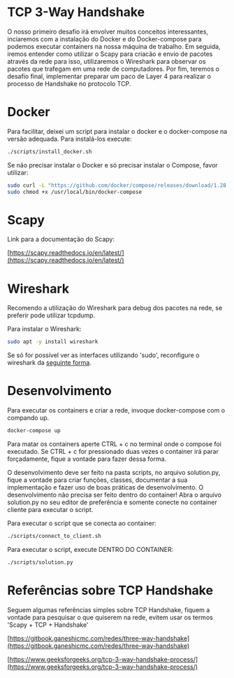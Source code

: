 # TCP 3-Way Handshake

O nosso primeiro desafio irá envolver muitos conceitos interessantes, inciaremos
com a instalação do Docker e do Docker-compose para podemos executar containers
na nossa máquina de trabalho. Em seguida, iremos entender como utilizar o Scapy
para criacão e envio de pacotes através da rede para isso,  utilizaremos o
Wireshark para observar os pacotes que trafegam em uma rede de computadores. 
Por fim, teremos o desafio final, implementar preparar um paco de Layer 4
para realizar o processo de Handshake no protocolo TCP.

# Docker
Para facilitar, deixei um script para instalar o docker e o docker-compose na versão
adequada. Para instalá-los execute:

```sh
./scripts/install_docker.sh
```

Se não precisar instalar o Docker e só precisar instalar o Compose, favor utilizar:
```sh
sudo curl -L "https://github.com/docker/compose/releases/download/1.28.5/docker-compose-$(uname -s)-$(uname -m)" -o /usr/local/bin/docker-compose
sudo chmod +x /usr/local/bin/docker-compose
```

# Scapy
Link para a documentação do Scapy:

[https://scapy.readthedocs.io/en/latest/](https://scapy.readthedocs.io/en/latest/)

# Wireshark
Recomendo a utilização do Wireshark para debug dos pacotes na rede, se preferir
pode utilizar tcpdump.

Para instalar o Wireshark:
```sh
sudo apt -y install wireshark
```

Se só for possível ver as interfaces utilizando 'sudo', reconfigure o wireshark da
[seguinte forma](https://askubuntu.com/questions/74059/how-do-i-run-wireshark-with-root-privileges).

# Desenvolvimento

Para executar os containers e criar a rede, invoque docker-compose com o compando up.

```sh
docker-compose up
```

Para matar os containers aperte CTRL + c no terminal onde o compose foi executado. Se CTRL + c for pressionado duas vezes o container irá parar forçadamente, fique a vontade para fazer dessa forma.

O desenvolvimento deve ser feito na pasta scripts, no arquivo solution.py, fique a vontade para criar funções, classes, documentar a sua implementação e fazer uso de boas práticas de desenvolvimento.
O desenvolvimento não precisa ser feito dentro do container! Abra o arquivo solution.py no seu editor de preferência e somente conecte no container cliente para executar o script.

Para executar o script que se conecta ao container:

```sh
./scripts/connect_to_client.sh
``` 

Para executar o script, execute DENTRO DO CONTAINER:

```sh
./scripts/solution.py
```

# Referências sobre TCP Handshake

Seguem algumas referências simples sobre TCP Handshake, fiquem a vontade para pesquisar
o que quiserem na rede, evitem usar os termos 'Scapy + TCP + Handshake'

[https://gitbook.ganeshicmc.com/redes/three-way-handshake](https://gitbook.ganeshicmc.com/redes/three-way-handshake)

[https://www.geeksforgeeks.org/tcp-3-way-handshake-process/](https://www.geeksforgeeks.org/tcp-3-way-handshake-process/)
